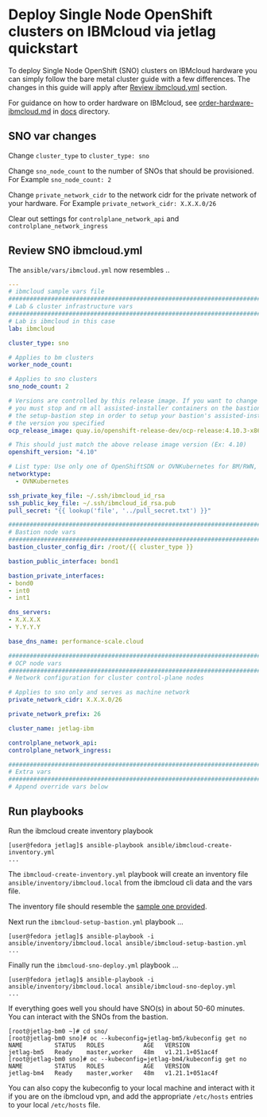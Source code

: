 # Deploy Single Node OpenShift clusters on IBMcloud via jetlag quickstart

To deploy Single Node OpenShift (SNO) clusters on IBMcloud hardware you can simply follow the bare metal cluster guide with a few differences. The changes in this guide will apply after [Review ibmcloud.yml](deploy-bm-ibmcloud.md#review-ibmcloudyml) section.

For guidance on how to order hardware on IBMcloud, see [order-hardware-ibmcloud.md](../docs/order-hardware-ibmcloud.md) in [docs](../docs) directory.

## SNO var changes

Change `cluster_type` to `cluster_type: sno`

Change `sno_node_count` to the number of SNOs that should be provisioned. For Example `sno_node_count: 2`

Change `private_network_cidr` to the network cidr for the private network of your hardware. For Example `private_network_cidr: X.X.X.0/26`

Clear out settings for `controlplane_network_api` and `controlplane_network_ingress`

## Review SNO ibmcloud.yml

The `ansible/vars/ibmcloud.yml` now resembles ..

```yaml
---
# ibmcloud sample vars file
################################################################################
# Lab & cluster infrastructure vars
################################################################################
# Lab is ibmcloud in this case
lab: ibmcloud

cluster_type: sno

# Applies to bm clusters
worker_node_count:

# Applies to sno clusters
sno_node_count: 2

# Versions are controlled by this release image. If you want to change images
# you must stop and rm all assisted-installer containers on the bastion and rerun
# the setup-bastion step in order to setup your bastion's assisted-installer to
# the version you specified
ocp_release_image: quay.io/openshift-release-dev/ocp-release:4.10.3-x86_64

# This should just match the above release image version (Ex: 4.10)
openshift_version: "4.10"

# List type: Use only one of OpenShiftSDN or OVNKubernetes for BM/RWN, but could be both for SNO mix and match
networktype:
  - OVNKubernetes

ssh_private_key_file: ~/.ssh/ibmcloud_id_rsa
ssh_public_key_file: ~/.ssh/ibmcloud_id_rsa.pub
pull_secret: "{{ lookup('file', '../pull_secret.txt') }}"

################################################################################
# Bastion node vars
################################################################################
bastion_cluster_config_dir: /root/{{ cluster_type }}

bastion_public_interface: bond1

bastion_private_interfaces:
- bond0
- int0
- int1

dns_servers:
- X.X.X.X
- Y.Y.Y.Y

base_dns_name: performance-scale.cloud

################################################################################
# OCP node vars
################################################################################
# Network configuration for cluster control-plane nodes

# Applies to sno only and serves as machine network
private_network_cidr: X.X.X.0/26

private_network_prefix: 26

cluster_name: jetlag-ibm

controlplane_network_api:
controlplane_network_ingress:

################################################################################
# Extra vars
################################################################################
# Append override vars below
```

## Run playbooks

Run the ibmcloud create inventory playbook

```console
[user@fedora jetlag]$ ansible-playbook ansible/ibmcloud-create-inventory.yml
...
```

The `ibmcloud-create-inventory.yml` playbook will create an inventory file `ansible/inventory/ibmcloud.local` from the ibmcloud cli data and the vars file.

The inventory file should resemble the [sample one provided](../ansible/inventory/ibmcloud-inventory-sno.sample).

Next run the `ibmcloud-setup-bastion.yml` playbook ...

```console
[user@fedora jetlag]$ ansible-playbook -i ansible/inventory/ibmcloud.local ansible/ibmcloud-setup-bastion.yml
...
```

Finally run the `ibmcloud-sno-deploy.yml` playbook ...

```console
[user@fedora jetlag]$ ansible-playbook -i ansible/inventory/ibmcloud.local ansible/ibmcloud-sno-deploy.yml
...
```

If everything goes well you should have SNO(s) in about 50-60 minutes. You can interact with the SNOs from the bastion.

```console
[root@jetlag-bm0 ~]# cd sno/
[root@jetlag-bm0 sno]# oc --kubeconfig=jetlag-bm5/kubeconfig get no
NAME         STATUS   ROLES           AGE   VERSION
jetlag-bm5   Ready    master,worker   48m   v1.21.1+051ac4f
[root@jetlag-bm0 sno]# oc --kubeconfig=jetlag-bm4/kubeconfig get no
NAME         STATUS   ROLES           AGE   VERSION
jetlag-bm4   Ready    master,worker   48m   v1.21.1+051ac4f

```

You can also copy the kubeconfig to your local machine and interact with it if you are on the ibmcloud vpn, and add the appropriate `/etc/hosts` entries to your local `/etc/hosts` file.

